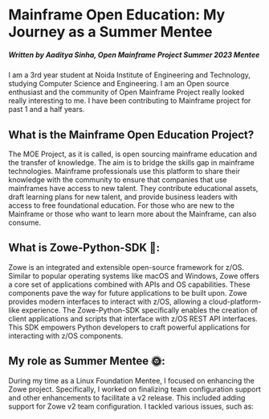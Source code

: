 # Mainframe Open Education: My Journey as a Summer Mentee

##### Written by Aaditya Sinha, Open Mainframe Project Summer 2023 Mentee

I am a 3rd year student at Noida Institute of Engineering and Technology, studying Computer Science and Engineering. I am an Open source enthusiast and the community of Open Mainframe Project really looked really interesting to me. I have been contributing to Mainframe project for past 1 and a half years.

## What is the Mainframe Open Education Project?

The MOE Project, as it is called, is open sourcing mainframe education and the transfer of knowledge. The aim is to bridge the skills gap in mainframe technologies. Mainframe professionals use this platform to share their knowledge with the community to ensure that companies that use mainframes have access to new talent. They contribute educational assets, draft learning plans for new talent, and provide business leaders with access to free foundational education. For those who are new to the Mainframe or those who want to learn more about the Mainframe, can also consume. 

## What is Zowe-Python-SDK 🚀:
Zowe is an integrated and extensible open-source framework for z/OS. Similar to popular operating systems like macOS and Windows, Zowe offers a core set of applications combined with APIs and OS capabilities. These components pave the way for future applications to be built upon. Zowe provides modern interfaces to interact with z/OS, allowing a cloud-platform-like experience. The Zowe-Python-SDK specifically enables the creation of client applications and scripts that interface with z/OS REST API interfaces. This SDK empowers Python developers to craft powerful applications for interacting with z/OS components.

## My role as Summer Mentee 🌞:
During my time as a Linux Foundation Mentee, I focused on enhancing the Zowe project. Specifically, I worked on finalizing team configuration support and other enhancements to facilitate a v2 release. This included adding support for Zowe v2 team configuration. I tackled various issues, such as:

